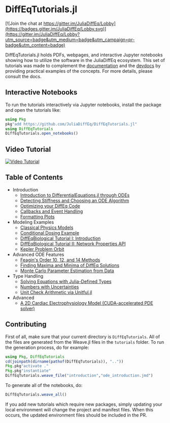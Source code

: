 # DiffEqTutorials.jl

[![Join the chat at https://gitter.im/JuliaDiffEq/Lobby](https://badges.gitter.im/JuliaDiffEq/Lobby.svg)](https://gitter.im/JuliaDiffEq/Lobby?utm_source=badge&utm_medium=badge&utm_campaign=pr-badge&utm_content=badge)

DiffEqTutorials.jl holds PDFs, webpages, and interactive Jupyter notebooks
showing how to utilize the software in the JuliaDiffEq ecosystem. This set of
tutorials was made to complement the
[documentation](http://docs.juliadiffeq.org/latest/) and the
[devdocs](http://devdocs.juliadiffeq.org/latest/)
by providing practical examples of the concepts. For more details, please
consult the docs.

## Interactive Notebooks

To run the tutorials interactively via Jupyter notebooks, install the package
and open the tutorials like:

```julia
using Pkg
pkg"add https://github.com/JuliaDiffEq/DiffEqTutorials.jl"
using DiffEqTutorials
DiffEqTutorials.open_notebooks()
```

## Video Tutorial

[![Video Tutorial](https://user-images.githubusercontent.com/1814174/36342812-bdfd0606-13b8-11e8-9eff-ff219de909e5.PNG)](https://youtu.be/KPEqYtEd-zY)

## Table of Contents

- Introduction
  - [Introduction to DifferentialEquations.jl through ODEs](http://juliadiffeq.org/DiffEqTutorials.jl/html/introduction/ode_introduction.html)
  - [Detecting Stiffness and Choosing an ODE Algorithm](http://juliadiffeq.org/DiffEqTutorials.jl/html/introduction/choosing_algs.html)
  - [Optimizing your DiffEq Code](http://juliadiffeq.org/DiffEqTutorials.jl/html/introduction/optimizing_diffeq_code.html)
  - [Callbacks and Event Handling](http://juliadiffeq.org/DiffEqTutorials.jl/html/introduction/callbacks_and_events.html)
  - [Formatting Plots](http://juliadiffeq.org/DiffEqTutorials.jl/html/introduction/formatting_plots.html)
- Modeling Examples
  - [Classical Physics Models](http://juliadiffeq.org/DiffEqTutorials.jl/html/models/classical_physics.html)
  - [Conditional Dosing Example](http://juliadiffeq.org/DiffEqTutorials.jl/html/models/conditional_dosing.html)
  - [DiffEqBiological Tutorial I: Introduction](http://juliadiffeq.org/DiffEqTutorials.jl/html/models/diffeqbio_I_introduction.html)
  - [DiffEqBiological Tutorial II: Network Properties API](http://juliadiffeq.org/DiffEqTutorials.jl/html/models/diffeqbio_II_networkproperties.html)
  - [Kepler Problem Orbit](http://juliadiffeq.org/DiffEqTutorials.jl/html/models/kepler_problem.html)
- Advanced ODE Features
  - [Feagin's Order 10, 12, and 14 Methods](http://juliadiffeq.org/DiffEqTutorials.jl/html/ode_extras/feagin.html)
  - [Finding Maxima and Minima of DiffEq Solutions](http://juliadiffeq.org/DiffEqTutorials.jl/html/ode_extras/ode_minmax.html)
  - [Monte Carlo Parameter Estimation from Data](http://juliadiffeq.org/DiffEqTutorials.jl/html/ode_extras/monte_carlo_parameter_estim.html)
- Type Handling
  - [Solving Equations with Julia-Defined Types](http://juliadiffeq.org/DiffEqTutorials.jl/html/type_handling/number_types.html)
  - [Numbers with Uncertainties](http://juliadiffeq.org/DiffEqTutorials.jl/html/type_handling/uncertainties.html)
  - [Unit Check Arithmetic via Unitful.jl](http://juliadiffeq.org/DiffEqTutorials.jl/html/type_handling/unitful.html)
- Advanced
  - [A 2D Cardiac Electrophysiology Model (CUDA-accelerated PDE solver)](http://juliadiffeq.org/DiffEqTutorials.jl/html/advanced/beeler_reuter.html)

## Contributing

First of all, make sure that your current directory is `DiffEqTutorials`. All
of the files are generated from the Weave.jl files in the `tutorials` folder.
To run the generation process, do for example:

```julia
using Pkg, DiffEqTutorials
cd(joinpath(dirname(pathof(DiffEqTutorials)), ".."))
Pkg.pkg"activate ."
Pkg.pkg"instantiate"
DiffEqTutorials.weave_file("introduction","ode_introduction.jmd")
```

To generate all of the notebooks, do:

```julia
DiffEqTutorials.weave_all()
```

If you add new tutorials which require new packages, simply updating your local
environment will change the project and manifest files. When this occurs, the
updated environment files should be included in the PR.
